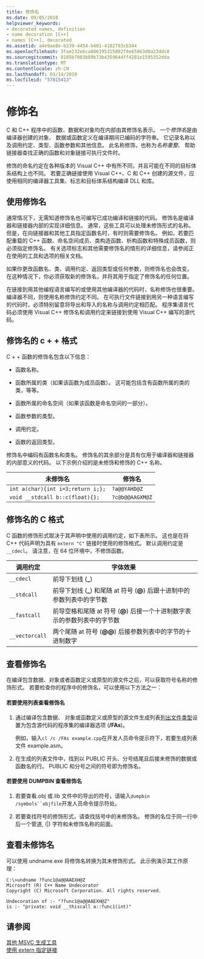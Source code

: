 ```yaml
---
title: 修饰名
ms.date: 09/05/2018
helpviewer_keywords:
- decorated names, definition
- name decoration [C++]
- names [C++], decorated
ms.assetid: a4e9ae8e-b239-4454-b401-4102793cb344
ms.openlocfilehash: 3fae232e6ca886195315002f4e65063d8a23ddc8
ms.sourcegitcommit: 8105b7003b89b73b4359644ff4281e1595352dda
ms.translationtype: MT
ms.contentlocale: zh-CN
ms.lasthandoff: 03/14/2019
ms.locfileid: "57815413"
---
```

# <a name="decorated-names"></a>修饰名

C 和 C++ 程序中的函数、数据和对象均在内部由其修饰名表示。 一个*修饰名*是由编译器创建的对象、 数据或函数定义在编译期间已编码的字符串。 它记录名称以及调用约定、类型、函数参数和其他信息。 此名称修饰，也称为*名称重整*、 帮助链接器查找正确的函数和对象链接可执行文件时。

修饰的命名约定在各种版本的 Visual C++ 中有所不同，并且可能在不同的目标体系结构上也不同。 若要正确链接使用 Visual C++、C 和 C++ 创建的源文件，应使用相同的编译器工具集、标志和目标体系结构编译 DLL 和库。

##  <a name="Using"></a> 使用修饰名

通常情况下，无需知道修饰名也可编写已成功编译和链接的代码。 修饰名是编译器和链接器内部的实现详细信息。 通常，这些工具可以处理未修饰形式的名称。 但是，在向链接器和其他工具指定函数名时，有时则需要修饰名。 例如，若要匹配重载的 C++ 函数、命名空间成员、类构造函数、析构函数和特殊成员函数，则必须指定修饰名。 有关选项标志和其他需要修饰名的情形的详细信息，请参阅正在使用的工具和选项的相关文档。

如果你更改函数名、类、调用约定、返回类型或任何参数，则修饰名也会改变。 在这种情况下，你必须获取新的修饰名，并将其用于指定了修饰名的任何位置。

在链接到用其他编程语言编写的或使用其他编译器的代码时，名称修饰也很重要。 编译器不同，则使用名称修饰约定不同。 在可执行文件链接到用另一种语言编写的代码时，必须特别留意将导出和导入的名称与调用约定相匹配。 程序集语言代码必须使用 Visual C++ 修饰名和调用约定来链接到使用 Visual C++ 编写的源代码。

##  <a name="Format"></a> 修饰名的 c + + 格式

C + + 函数的修饰名包含以下信息：

- 函数名称。

- 函数所属的类（如果该函数为成员函数）。 这可能包括含有函数所属的类的类，等等。

- 函数所属的命名空间（如果该函数是命名空间的一部分）。

- 函数参数的类型。

- 调用约定。

- 函数的返回类型。

修饰名中编码有函数名和类名。 修饰名的其余部分是具有仅用于编译器和链接器的内部意义的代码。 以下示例介绍的是未修饰和修饰的 C++ 名称。

|未修饰名|修饰名|
|----------------------|--------------------|
|`int a(char){int i=3;return i;};`|`?a@@YAHD@Z`|
|`void __stdcall b::c(float){};`|`?c@b@@AAGXM@Z`|

##  <a name="FormatC"></a> 修饰名的 C 格式

C 函数的修饰形式取决于其声明中使用的调用约定，如下表所示。 这也是在将 C++ 代码声明为具有 `extern "C"` 链接时使用的修饰格式。 默认调用约定是 `__cdecl`。 请注意，在 64 位环境中，不修饰函数。

|调用约定|字体效果|
|------------------------|----------------|
|`__cdecl`|前导下划线 (**_**)|
|`__stdcall`|前导下划线 (**_**) 和尾随 at 符号 (**\@**) 后跟十进制中的参数列表中的字节数|
|`__fastcall`|前导空格和尾随 at 符号 (**\@**) 后接一个十进制数字表示的参数列表中的字节数|
|`__vectorcall`|两个尾随 at 符号 (**\@\@**) 后接参数列表中的字节的十进制数字|

##  <a name="Viewing"></a> 查看修饰名

在编译包含数据、对象或者函数定义或原型的源文件之后，可以获取符号名称的修饰形式。 若要检查你的程序中的修饰名，可以使用以下方法之一：

#### <a name="to-use-a-listing-to-view-decorated-names"></a>若要使用列表查看修饰名

1. 通过编译包含数据、 对象或函数定义或原型的源文件生成列表[列出文件类型](fa-fa-listing-file.md)设置为包含源代码的程序集的编译器选项 (**/FAs**)。

   例如，输入`cl /c /FAs example.cpp`在开发人员命令提示符下，若要生成列表文件 example.asm。

2. 在生成的列表文件中，找到以 PUBLIC 开头、分号结尾且后接未修饰的数据或函数名的行。 PUBLIC 和分号之间的符号即为修饰名。

#### <a name="to-use-dumpbin-to-view-decorated-names"></a>若要使用 DUMPBIN 查看修饰名

1. 若要查看.obj 或.lib 文件中的导出的符号，请输入`dumpbin /symbols``objfile`开发人员命令提示符处。

2. 若要查找符号的修饰形式，请查找括号中的未修饰名。 修饰的名位于同一行中后一个管道, (&#124;) 字符和未修饰名称的前面。

##  <a name="Undecorated"></a> 查看未修饰名

可以使用 undname.exe 将修饰名转换为其未修饰形式。 此示例演示其工作原理：

```
C:\>undname ?func1@a@@AAEXH@Z
Microsoft (R) C++ Name Undecorator
Copyright (C) Microsoft Corporation. All rights reserved.

Undecoration of :- "?func1@a@@AAEXH@Z"
is :- "private: void __thiscall a::func1(int)"
```

## <a name="see-also"></a>请参阅

[其他 MSVC 生成工具](c-cpp-build-tools.md)<br/>
[使用 extern 指定链接](../../cpp/using-extern-to-specify-linkage.md)
